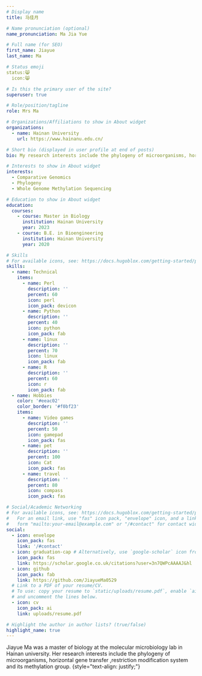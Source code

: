 ```yaml
---
# Display name
title: 马佳月

# Name pronunciation (optional)
name_pronunciation: Ma Jia Yue

# Full name (for SEO)
first_name: Jiayue
last_name: Ma

# Status emoji
status:😸
  icon:😸

# Is this the primary user of the site?
superuser: true

# Role/position/tagline
role: Mrs Ma

# Organizations/Affiliations to show in About widget
organizations:
  - name: Hainan University
    url: https://www.hainanu.edu.cn/

# Short bio (displayed in user profile at end of posts)
bio: My research interests include the phylogeny of microorganisms, horizontal gene transfer ,restriction modification system and its methylation group.

# Interests to show in About widget
interests:
  - Comparative Genomics
  - Phylogeny
  - Whole Genome Methylation Sequencing

# Education to show in About widget
education:
  courses:
    - course: Master in Biology
      institution: Hainan University
      year: 2023
    - course: B.E. in Bioengineering
      institution: Hainan University
      year: 2020

# Skills
# For available icons, see: https://docs.hugoblox.com/getting-started/page-builder/#icons
skills:
  - name: Technical
    items:
      - name: Perl
        description: ''
        percent: 60
        icon: perl
        icon_pack: devicon
      - name: Python
        description: ''
        percent: 40
        icon: python
        icon_pack: fab
      - name: linux
        description: ''
        percent: 70
        icon: linux
        icon_pack: fab
      - name: R
        description: ''
        percent: 60
        icon: r
        icon_pack: fab
  - name: Hobbies
    color: '#eeac02'
    color_border: '#f0bf23'
    items:
      - name: Video games
        description: ''
        percent: 50
        icon: gamepad
        icon_pack: fas
      - name: pet
        description: ''
        percent: 100
        icon: Cat
        icon_pack: fas
      - name: travel
        description: ''
        percent: 80
        icon: compass
        icon_pack: fas

# Social/Academic Networking
# For available icons, see: https://docs.hugoblox.com/getting-started/page-builder/#icons
#   For an email link, use "fas" icon pack, "envelope" icon, and a link in the
#   form "mailto:your-email@example.com" or "/#contact" for contact widget.
social:
  - icon: envelope
    icon_pack: fas
    link: '/#contact'
  - icon: graduation-cap # Alternatively, use `google-scholar` icon from `ai` icon pack
    icon_pack: fas
    link: https://scholar.google.co.uk/citations?user=3n7QWPcAAAAJ&hl
  - icon: github
    icon_pack: fab
    link: https://github.com/JiayueMa0529
  # Link to a PDF of your resume/CV.
  # To use: copy your resume to `static/uploads/resume.pdf`, enable `ai` icons in `params.yaml`,
  # and uncomment the lines below.
  - icon: cv
    icon_pack: ai
    link: uploads/resume.pdf

# Highlight the author in author lists? (true/false)
highlight_name: true
---
```


Jiayue Ma was a master of biology at the molecular microbiology lab in Hainan university. Her research interests include the phylogeny of microorganisms, horizontal gene transfer ,restriction modification system and its methylation group.
{style="text-align: justify;"}
